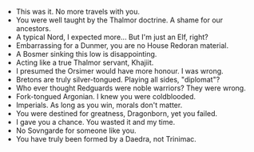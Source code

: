 - This was it. No more travels with you.
- You were well taught by the Thalmor doctrine. A shame for our ancestors.
- A typical Nord, I expected more... But I'm just an Elf, right?
- Embarrassing for a Dunmer, you are no House Redoran material.
- A Bosmer sinking this low is disappointing.
- Acting like a true Thalmor servant, Khajiit.
- I presumed the Orsimer would have more honour. I was wrong.
- Bretons are truly silver-tongued. Playing all sides, "diplomat"?
- Who ever thought Redguards were noble warriors? They were wrong.
- Fork-tongued Argonian. I knew you were coldblooded.
- Imperials. As long as you win, morals don't matter.
- You were destined for greatness, Dragonborn, yet you failed.
- I gave you a chance. You wasted it and my time.
- No Sovngarde for someone like you.
- You have truly been formed by a Daedra, not Trinimac.
